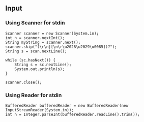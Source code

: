 ## Input

### Using Scanner for stdin
```
Scanner scanner = new Scanner(System.in);
int n = scanner.nextInt();
String myString = scanner.next();
scanner.skip("(\r\n|[\n\r\u2028\u2029\u0085])?");
String s = scan.nextLine();

while (sc.hasNext()) {
    String s = sc.nextLine();
    System.out.println(s);
}

scanner.close();
```

### Using Reader for stdin
```
BufferedReader bufferedReader = new BufferedReader(new InputStreamReader(System.in));
int n = Integer.parseInt(bufferedReader.readLine().trim());
```
